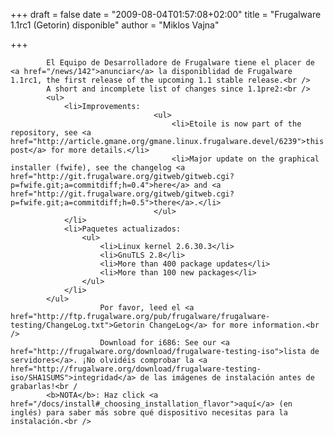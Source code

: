
+++
draft = false
date = "2009-08-04T01:57:08+02:00"
title = "Frugalware 1.1rc1 (Getorin) disponible"
author = "Miklos Vajna"

+++

            El Equipo de Desarrolladore de Frugalware tiene el placer de <a href="/news/142">anunciar</a> la disponiblidad de Frugalware 1.1rc1, the first release of the upcoming 1.1 stable release.<br />
            A short and incomplete list of changes since 1.1pre2:<br />
            <ul>
                <li>Improvements:
                                    <ul>
                                        <li>Etoile is now part of the repository, see <a href="http://article.gmane.org/gmane.linux.frugalware.devel/6239">this post</a> for more details.</li>
                                        <li>Major update on the graphical installer (fwife), see the changelog <a href="http://git.frugalware.org/gitweb/gitweb.cgi?p=fwife.git;a=commitdiff;h=0.4">here</a> and <a href="http://git.frugalware.org/gitweb/gitweb.cgi?p=fwife.git;a=commitdiff;h=0.5">there</a>.</li>
                                    </ul>
                </li>
                <li>Paquetes actualizados:
                    <ul>
                        <li>Linux kernel 2.6.30.3</li>
                        <li>GnuTLS 2.8</li>
                        <li>More than 400 package updates</li>
                        <li>More than 100 new packages</li>
                    </ul>
                </li>
            </ul>
                        Por favor, leed el <a href="http://ftp.frugalware.org/pub/frugalware/frugalware-testing/ChangeLog.txt">Getorin ChangeLog</a> for more information.<br />
                        Download for i686: See our <a href="http://frugalware.org/download/frugalware-testing-iso">lista de servidores</a>. ¡No olvidéis comprobar la <a href="http://frugalware.org/download/frugalware-testing-iso/SHA1SUMS">integridad</a> de las imágenes de instalación antes de grabarlas!<br /
            <b>NOTA</b>: Haz click <a href="/docs/install#_choosing_installation_flavor">aquí</a> (en inglés) para saber más sobre qué dispositivo necesitas para la instalación.<br />
            
        